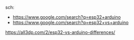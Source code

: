 sch:
- https://www.google.com/search?q=esp32+arduino
- https://www.google.com/search?q=esp32+vs+arduino

https://all3dp.com/2/esp32-vs-arduino-differences/
